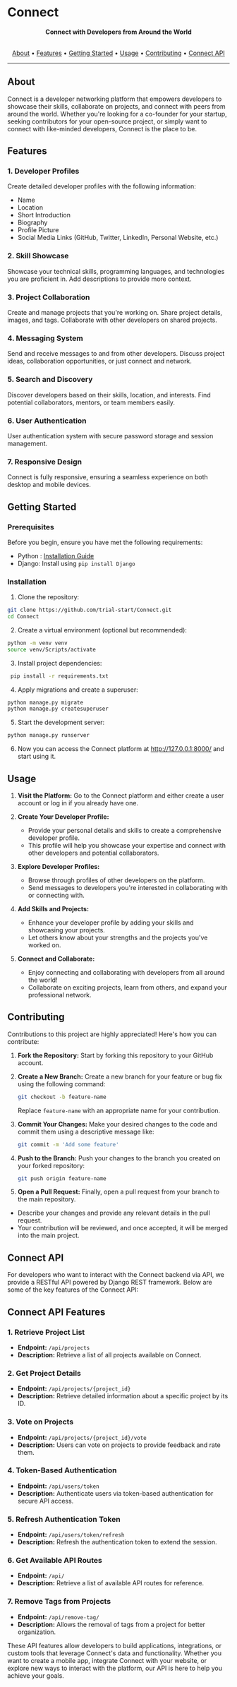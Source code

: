 # Connect
<div align="center">
  <strong>Connect with Developers from Around the World</strong>
</div>

<br>

<p align="center">
  <a href="#about">About</a> •
  <a href="#features">Features</a> •
  <a href="#getting-started">Getting Started</a> •
  <a href="#usage">Usage</a> •
  <a href="#contributing">Contributing</a> •
  <a href="#Connect-api">Connect API</a>
</p>

---

## About

Connect is a developer networking platform that empowers developers to showcase their skills, collaborate on projects, and connect with peers from around the world. Whether you're looking for a co-founder for your startup, seeking contributors for your open-source project, or simply want to connect with like-minded developers, Connect is the place to be.

## Features

### 1. Developer Profiles

Create detailed developer profiles with the following information:

- Name
- Location
- Short Introduction
- Biography
- Profile Picture
- Social Media Links (GitHub, Twitter, LinkedIn, Personal Website, etc.)

### 2. Skill Showcase

Showcase your technical skills, programming languages, and technologies you are proficient in. Add descriptions to provide more context.

### 3. Project Collaboration

Create and manage projects that you're working on. Share project details, images, and tags. Collaborate with other developers on shared projects.

### 4. Messaging System

Send and receive messages to and from other developers. Discuss project ideas, collaboration opportunities, or just connect and network.

### 5. Search and Discovery

Discover developers based on their skills, location, and interests. Find potential collaborators, mentors, or team members easily.

### 6. User Authentication

User authentication system with secure password storage and session management.

### 7. Responsive Design

Connect is fully responsive, ensuring a seamless experience on both desktop and mobile devices.

## Getting Started

### Prerequisites

Before you begin, ensure you have met the following requirements:

- Python : [Installation Guide](https://www.python.org/downloads/)
- Django: Install using `pip install Django`

### Installation

1. Clone the repository:

 ```bash
 git clone https://github.com/trial-start/Connect.git
 cd Connect
 ```

2. Create a virtual environment (optional but recommended):

 ```bash
 python -m venv venv
 source venv/Scripts/activate
 ```
   
3. Install project dependencies:

  ```bash
   pip install -r requirements.txt
   ```

4. Apply migrations and create a superuser:

  ```bash
  python manage.py migrate
  python manage.py createsuperuser
   ```

5. Start the development server:
   
  ```bash
  python manage.py runserver
   ```

6. Now you can access the Connect platform at http://127.0.0.1:8000/ and start using it.

## Usage

1. **Visit the Platform:** Go to the Connect platform and either create a user account or log in if you already have one.

2. **Create Your Developer Profile:**
   - Provide your personal details and skills to create a comprehensive developer profile.
   - This profile will help you showcase your expertise and connect with other developers and potential collaborators.

3. **Explore Developer Profiles:**
   - Browse through profiles of other developers on the platform.
   - Send messages to developers you're interested in collaborating with or connecting with.

4. **Add Skills and Projects:**
   - Enhance your developer profile by adding your skills and showcasing your projects.
   - Let others know about your strengths and the projects you've worked on.

5. **Connect and Collaborate:**
   - Enjoy connecting and collaborating with developers from all around the world!
   - Collaborate on exciting projects, learn from others, and expand your professional network.

## Contributing

Contributions to this project are highly appreciated! Here's how you can contribute:

1. **Fork the Repository:** Start by forking this repository to your GitHub account.

2. **Create a New Branch:** Create a new branch for your feature or bug fix using the following command:
   
    ```bash
    git checkout -b feature-name
    ```
    
      Replace `feature-name` with an appropriate name for your contribution.
  
3. **Commit Your Changes:** Make your desired changes to the code and commit them using a descriptive message like:

    ```bash
    git commit -m 'Add some feature'
    ```

4. **Push to the Branch:** Push your changes to the branch you created on your forked repository:

    ```bash
    git push origin feature-name
    ```

5. **Open a Pull Request:** Finally, open a pull request from your branch to the main repository.
- Describe your changes and provide any relevant details in the pull request.
- Your contribution will be reviewed, and once accepted, it will be merged into the main project.

## Connect API

For developers who want to interact with the Connect backend via API, we provide a RESTful API powered by Django REST framework. Below are some of the key features of the Connect API:

## Connect API Features

### 1. Retrieve Project List

- **Endpoint:** `/api/projects`
- **Description:** Retrieve a list of all projects available on Connect.

### 2. Get Project Details

- **Endpoint:** `/api/projects/{project_id}`
- **Description:** Retrieve detailed information about a specific project by its ID.

### 3. Vote on Projects

- **Endpoint:** `/api/projects/{project_id}/vote`
- **Description:** Users can vote on projects to provide feedback and rate them.

### 4. Token-Based Authentication

- **Endpoint:** `/api/users/token`
- **Description:** Authenticate users via token-based authentication for secure API access.

### 5. Refresh Authentication Token

- **Endpoint:** `/api/users/token/refresh`
- **Description:** Refresh the authentication token to extend the session.

### 6. Get Available API Routes

- **Endpoint:** `/api/`
- **Description:** Retrieve a list of available API routes for reference.

### 7. Remove Tags from Projects

- **Endpoint:** `/api/remove-tag/`
- **Description:** Allows the removal of tags from a project for better organization.


These API features allow developers to build applications, integrations, or custom tools that leverage Connect's data and functionality. Whether you want to create a mobile app, integrate Connect with your website, or explore new ways to interact with the platform, our API is here to help you achieve your goals.



   





